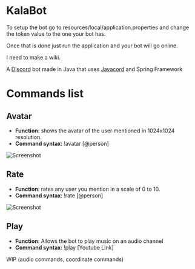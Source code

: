 # KalaBot

To setup the bot go to resources/local/application.properties and change the token value to the one your bot has. 

Once that is done just run the application and your bot will go online.

I need to make a wiki.

A [Discord](https://discord.com/) bot made in Java that
uses [Javacord](https://github.com/Javacord/Javacord) and Spring Framework

# Commands list

## Avatar

- **Function**: shows the avatar of the user mentioned in 1024x1024 resolution.
- **Command syntax**: !avatar [@person]

![Screenshot](https://cdn.discordapp.com/attachments/882699513989562372/891305597113368596/Avatar_command.PNG)

## Rate

- **Function**: rates any user you mention in a scale of 0 to 10.
- **Command syntax**: !rate [@person]

![Screenshot](https://cdn.discordapp.com/attachments/882699513989562372/891306625955160104/Rate_command.PNG)

## Play

- **Function**: Allows the bot to play music on an audio channel
- **Command syntax**: !play [Youtube Link]

WIP (audio commands, coordinate commands)

